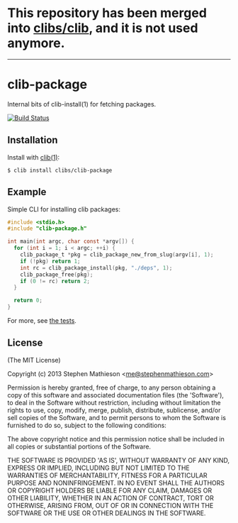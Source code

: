 # This repository has been merged into [clibs/clib](https://github.com/clibs/clib), and it is not used anymore.

----

# clib-package

  Internal bits of clib-install(1) for fetching packages.

[![Build Status](https://travis-ci.org/clibs/clib-package.png?branch=master)](https://travis-ci.org/clibs/clib-package)

## Installation

  Install with [clib(1)](https://github.com/clibs/clib):

    $ clib install clibs/clib-package

## Example

Simple CLI for installing clib packages:

```c
#include <stdio.h>
#include "clib-package.h"

int main(int argc, char const *argv[]) {
  for (int i = 1; i < argc; ++i) {
    clib_package_t *pkg = clib_package_new_from_slug(argv[i], 1);
    if (!pkg) return 1;
    int rc = clib_package_install(pkg, "./deps", 1);
    clib_package_free(pkg);
    if (0 != rc) return 2;
  }

  return 0;
}

```

For more, see [the tests](https://github.com/clibs/clib-package/tree/master/test).

## License

(The MIT License)

Copyright (c) 2013 Stephen Mathieson &lt;me@stephenmathieson.com&gt;

Permission is hereby granted, free of charge, to any person obtaining
a copy of this software and associated documentation files (the
'Software'), to deal in the Software without restriction, including
without limitation the rights to use, copy, modify, merge, publish,
distribute, sublicense, and/or sell copies of the Software, and to
permit persons to whom the Software is furnished to do so, subject to
the following conditions:

The above copyright notice and this permission notice shall be
included in all copies or substantial portions of the Software.

THE SOFTWARE IS PROVIDED 'AS IS', WITHOUT WARRANTY OF ANY KIND,
EXPRESS OR IMPLIED, INCLUDING BUT NOT LIMITED TO THE WARRANTIES OF
MERCHANTABILITY, FITNESS FOR A PARTICULAR PURPOSE AND NONINFRINGEMENT.
IN NO EVENT SHALL THE AUTHORS OR COPYRIGHT HOLDERS BE LIABLE FOR ANY
CLAIM, DAMAGES OR OTHER LIABILITY, WHETHER IN AN ACTION OF CONTRACT,
TORT OR OTHERWISE, ARISING FROM, OUT OF OR IN CONNECTION WITH THE
SOFTWARE OR THE USE OR OTHER DEALINGS IN THE SOFTWARE.
